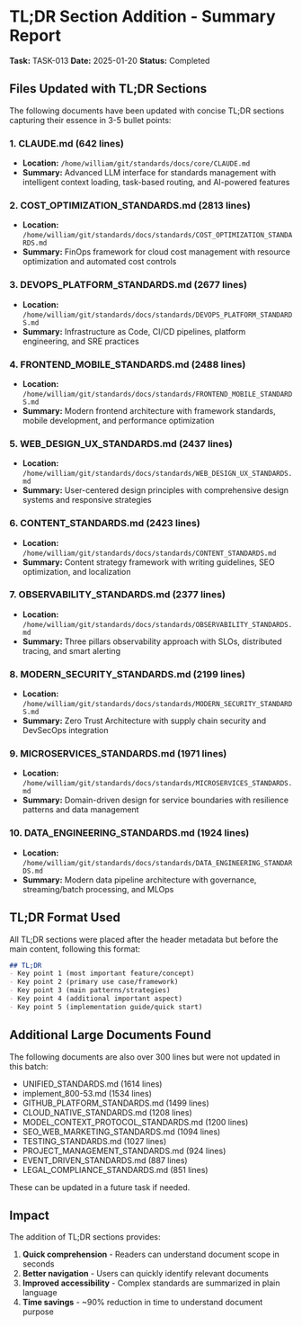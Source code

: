 # TL;DR Section Addition - Summary Report

**Task:** TASK-013
**Date:** 2025-01-20
**Status:** Completed

## Files Updated with TL;DR Sections

The following documents have been updated with concise TL;DR sections capturing their essence in 3-5 bullet points:

### 1. **CLAUDE.md** (642 lines)
- **Location:** `/home/william/git/standards/docs/core/CLAUDE.md`
- **Summary:** Advanced LLM interface for standards management with intelligent context loading, task-based routing, and AI-powered features

### 2. **COST_OPTIMIZATION_STANDARDS.md** (2813 lines)
- **Location:** `/home/william/git/standards/docs/standards/COST_OPTIMIZATION_STANDARDS.md`
- **Summary:** FinOps framework for cloud cost management with resource optimization and automated cost controls

### 3. **DEVOPS_PLATFORM_STANDARDS.md** (2677 lines)
- **Location:** `/home/william/git/standards/docs/standards/DEVOPS_PLATFORM_STANDARDS.md`
- **Summary:** Infrastructure as Code, CI/CD pipelines, platform engineering, and SRE practices

### 4. **FRONTEND_MOBILE_STANDARDS.md** (2488 lines)
- **Location:** `/home/william/git/standards/docs/standards/FRONTEND_MOBILE_STANDARDS.md`
- **Summary:** Modern frontend architecture with framework standards, mobile development, and performance optimization

### 5. **WEB_DESIGN_UX_STANDARDS.md** (2437 lines)
- **Location:** `/home/william/git/standards/docs/standards/WEB_DESIGN_UX_STANDARDS.md`
- **Summary:** User-centered design principles with comprehensive design systems and responsive strategies

### 6. **CONTENT_STANDARDS.md** (2423 lines)
- **Location:** `/home/william/git/standards/docs/standards/CONTENT_STANDARDS.md`
- **Summary:** Content strategy framework with writing guidelines, SEO optimization, and localization

### 7. **OBSERVABILITY_STANDARDS.md** (2377 lines)
- **Location:** `/home/william/git/standards/docs/standards/OBSERVABILITY_STANDARDS.md`
- **Summary:** Three pillars observability approach with SLOs, distributed tracing, and smart alerting

### 8. **MODERN_SECURITY_STANDARDS.md** (2199 lines)
- **Location:** `/home/william/git/standards/docs/standards/MODERN_SECURITY_STANDARDS.md`
- **Summary:** Zero Trust Architecture with supply chain security and DevSecOps integration

### 9. **MICROSERVICES_STANDARDS.md** (1971 lines)
- **Location:** `/home/william/git/standards/docs/standards/MICROSERVICES_STANDARDS.md`
- **Summary:** Domain-driven design for service boundaries with resilience patterns and data management

### 10. **DATA_ENGINEERING_STANDARDS.md** (1924 lines)
- **Location:** `/home/william/git/standards/docs/standards/DATA_ENGINEERING_STANDARDS.md`
- **Summary:** Modern data pipeline architecture with governance, streaming/batch processing, and MLOps

## TL;DR Format Used

All TL;DR sections were placed after the header metadata but before the main content, following this format:

```markdown
## TL;DR
- Key point 1 (most important feature/concept)
- Key point 2 (primary use case/framework)
- Key point 3 (main patterns/strategies)
- Key point 4 (additional important aspect)
- Key point 5 (implementation guide/quick start)
```

## Additional Large Documents Found

The following documents are also over 300 lines but were not updated in this batch:
- UNIFIED_STANDARDS.md (1614 lines)
- implement_800-53.md (1534 lines)
- GITHUB_PLATFORM_STANDARDS.md (1499 lines)
- CLOUD_NATIVE_STANDARDS.md (1208 lines)
- MODEL_CONTEXT_PROTOCOL_STANDARDS.md (1200 lines)
- SEO_WEB_MARKETING_STANDARDS.md (1094 lines)
- TESTING_STANDARDS.md (1027 lines)
- PROJECT_MANAGEMENT_STANDARDS.md (924 lines)
- EVENT_DRIVEN_STANDARDS.md (887 lines)
- LEGAL_COMPLIANCE_STANDARDS.md (851 lines)

These can be updated in a future task if needed.

## Impact

The addition of TL;DR sections provides:
1. **Quick comprehension** - Readers can understand document scope in seconds
2. **Better navigation** - Users can quickly identify relevant documents
3. **Improved accessibility** - Complex standards are summarized in plain language
4. **Time savings** - ~90% reduction in time to understand document purpose